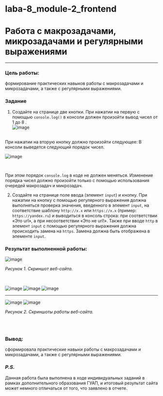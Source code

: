 # laba-8_module-2_frontend
# Работа с макрозадачами, микрозадачами и регулярными выражениями
__________
### Цель работы:
формирование практических навыков работы с макрозадачами и микрозадачами, а также с регулярными выражениями.
### Задание

1.	Создайте на странице две кнопки. При нажатии на первую с помощью `console.log()` в консоли должен произойти вывод чисел от 1 до 8 .<br>
![image](https://github.com/meesgloot/laba-8_module-2_frontend/assets/118816204/8a8823cc-9440-4469-8f69-a606ade4b58e)
<br>
При нажатии на вторую кнопку должно произойти следующее:
В консоли выведется следующий порядок чисел.<br>

![image](https://github.com/meesgloot/laba-8_module-2_frontend/assets/118816204/8f8918b5-5951-4ba4-a885-4472e56e7d34)

<br>

При этом порядок `console.log` в коде не должен меняться. Изменение порядка чисел должно произойти только с помощью использования очередей макрозадач и микрозадач.

2.	Создайте на странице поле ввода (элемент `input`) и кнопку. При нажатии на кнопку с помощью регулярного выражения должна выполняться проверка значения, введенного в элемент `input`, на соответствие шаблону `http://x.x` или `https://x.x` (пример: `https://yandex.ru`) и выводиться в консоль строка: при соответствии «Это url», а при несоответствии «Это не url!».
Также при вводе `http` в элемент `input` с помощью регулярного выражения должна происходить замена на `https`. Замена должна быть отображена в элементе `input`.

### Результат выполненной работы:
![image](https://github.com/meesgloot/laba-8_module-2_frontend/assets/118816204/560cab95-1b04-4e95-a304-e0bd7fd79812)
*<p>Рисунок 1. Скриншот веб-сайта.</p>*
<br><br>
![image](https://github.com/meesgloot/laba-8_module-2_frontend/assets/118816204/13a3e629-0262-49fa-9f7f-7a3235c137d7)
![image](https://github.com/meesgloot/laba-8_module-2_frontend/assets/118816204/eb87ff16-606a-4559-a1ad-601bc7d4da83)
![image](https://github.com/meesgloot/laba-8_module-2_frontend/assets/118816204/4f7d9bbc-90ff-4b68-a65f-9d6bfd37d280)
__________
![image](https://github.com/meesgloot/laba-8_module-2_frontend/assets/118816204/565aca13-fbbd-4244-a99b-b39ed0ad0cab)
![image](https://github.com/meesgloot/laba-8_module-2_frontend/assets/118816204/df22ccef-18f8-412f-8316-c3eec5c8abfa)
*<p>Рисунок 2. Скриншоты работы веб-сайта.</p>*
<br><br>
### Вывод:
сформировала практические навыки работы с макрозадачами и микрозадачами, а также с регулярными выражениями.
### *P.S.*
Данная работа была выполнена в ходе индивидуальных заданий в рамках дополнительного образования ГУАП, и итоговый результат сайта может немного отличаться от того, что заявлено в отчете.



